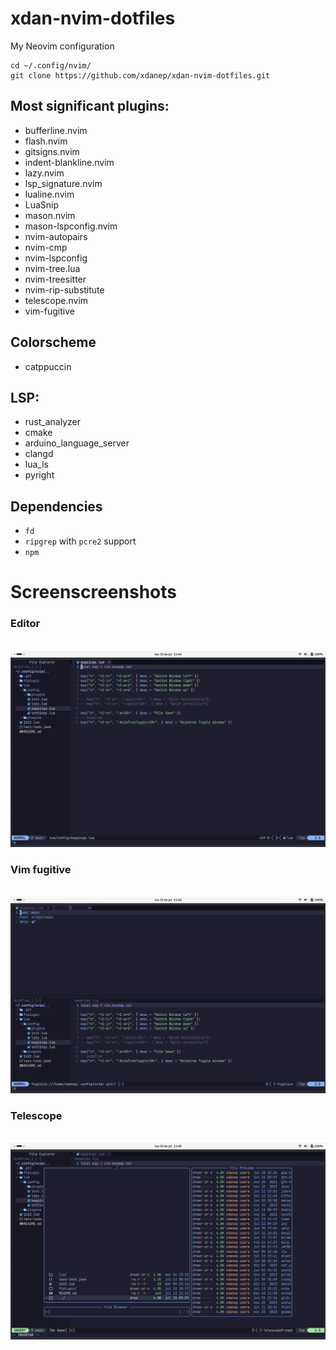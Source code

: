 # xdan-nvim-dotfiles
My Neovim configuration

```     
cd ~/.config/nvim/
git clone https://github.com/xdanep/xdan-nvim-dotfiles.git
```
## Most significant plugins:
- bufferline.nvim
- flash.nvim
- gitsigns.nvim
- indent-blankline.nvim
- lazy.nvim
- lsp_signature.nvim
- lualine.nvim
- LuaSnip 
- mason.nvim
- mason-lspconfig.nvim
- nvim-autopairs
- nvim-cmp
- nvim-lspconfig
- nvim-tree.lua 
- nvim-treesitter
- nvim-rip-substitute
- telescope.nvim
- vim-fugitive

## Colorscheme
- catppuccin

## LSP:
- rust_analyzer
- cmake
- arduino_language_server
- clangd
- lua_ls
- pyright

## Dependencies
- `fd`
- `ripgrep` with `pcre2` support 
- `npm`

# Screenscreenshots
### Editor
<br> <img src="https://github.com/xdanep/xdan-nvim-dotfiles/blob/main/screenshots/editor.png"/> <br>
### Vim fugitive
<br> <img src="https://github.com/xdanep/xdan-nvim-dotfiles/blob/main/screenshots/vim_fugitive.png"/> <br>
### Telescope
<br> <img src="https://github.com/xdanep/xdan-nvim-dotfiles/blob/main/screenshots/telescope.png"/> <br>
